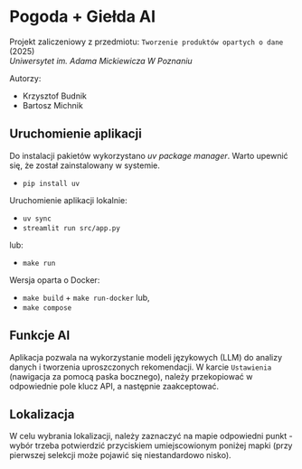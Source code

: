 # Pogoda + Giełda AI
Projekt zaliczeniowy z przedmiotu: `Tworzenie produktów opartych o dane` (2025)<br>
*Uniwersytet im. Adama Mickiewicza W Poznaniu*

Autorzy:
- Krzysztof Budnik
- Bartosz Michnik


## Uruchomienie aplikacji
Do instalacji pakietów wykorzystano *uv package manager*.
Warto upewnić się, że został zainstalowany w systemie.
- `pip install uv`

Uruchomienie aplikacji lokalnie:
- `uv sync`
- `streamlit run src/app.py`

lub:
- `make run`

Wersja oparta o Docker:
- `make build` + `make run-docker` lub,
- `make compose`

## Funkcje AI
Aplikacja pozwala na wykorzystanie modeli językowych (LLM) do analizy danych i tworzenia uproszczonych rekomendacji.
W karcie `Ustawienia` (nawigacja za pomocą paska bocznego), należy przekopiować w odpowiednie pole klucz API, a
następnie zaakceptować.

## Lokalizacja
W celu wybrania lokalizacji, należy zaznaczyć na mapie odpowiedni punkt - wybór trzeba potwierdzić przyciskiem 
umiejscowionym poniżej mapki (przy pierwszej selekcji może pojawić się niestandardowo nisko).